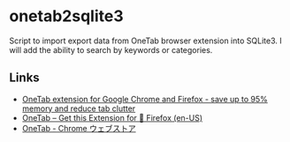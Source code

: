 # onetab2sqlite3
Script to import export data from OneTab browser extension into SQLite3. I will add the ability to search by keywords or categories.


## Links

- [OneTab extension for Google Chrome and Firefox - save up to 95% memory and reduce tab clutter](https://www.one-tab.com/)
- [OneTab – Get this Extension for 🦊 Firefox (en-US)](https://addons.mozilla.org/en-US/firefox/addon/onetab/)
- [OneTab - Chrome ウェブストア](https://chrome.google.com/webstore/detail/onetab/chphlpgkkbolifaimnlloiipkdnihall)
